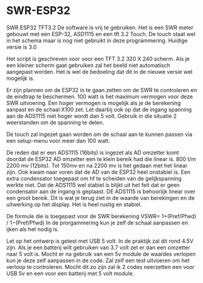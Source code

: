 # SWR-ESP32
SWR ESP32 TFT3.2
De software is vrij te gebruiken. Het is een SWR meter gebouwt met een ESP-32, ASD1115 en een tft 3.2 Touch. De touch staat wel in het schema maar is nog niet gebruikt in deze programmering. Huidige versie is 3.0

Het script is geschreven voor voor een TFT 3.2 320 X 240 scherm. Als je een kleiner scherm gaat gebruiken zal het beeld niet automatisch aangepast worden. Het is wel de bedoeling dat dit in de nieuwe versie wel mogelijk is.

Er zijn plannen om de ESP32 in te gaan zetten om de SWR te controleren en de eindtrap te beschermen. 100 watt is het maximum vermogen voor deze SWR uitvoering. Een hoger vermogen is mogelijk als je de berekening aanpast en de schaal X100 zet. Let daarbij ook op dat de ingang spanning aan de ADS1115 niet hoger wordt dan 5 volt. 
Gebruik in die situatie 2 weerstanden om de spanning te delen.

De touch zal ingezet gaan worden om de schaal aan te kunnen passen via een setup-menu voor meer dan 100 watt.

De reden dat er een ADS1115 (16bits) is ingezet als AD omzetter komt doordat de ESP32 AD omzetter een te klein bereik had die linear is. 800 t/m 2200 mv (12bits). Tot 150mv en na 2200 mv is het gedaan met het linear zijn. Ook kwam naar voren dat de AD van de ESP32 heel onstabiel is. Een extra condensator toegepast om hf te scheiden van de gelijkspanning werkte niet. Dat de ADS1115 wel stabiel is blijkt uit het feit dat er geen condensator aan de ingang is geplaast. DE ADS1115 is behoorlijk linear over een groot bereik. Dit is wat je terug ziet in de waarde van berekingen en de uitwerking op het display. Het is heel rustig en stabiel.

De formule die is toegepast voor de SWR berekening VSWR= 1+(Pref/Pfwd) /  1−(Pref/Pfwd)
In de prorgammering kun je zelf de schaal aanpassen en ijken als het nodig is.

Let op het ontwerp is getest met USB 5 volt. In de praktijk zal dit rond 4.5V zijn.  Als je een batterij wilt gebruiken van 3.7 volt zet er dan een omzetter naar 5 volt is. Mocht er na gebruik van een 5v module de waardes verlopen kun je deze zelf aanpassen in de code. 
Zal zelf een test uitvoeren om het verloop te controleren. Mocht dit zo zijn zal ik 2 codes neerzetten een voor USB 5v en een voor een batterij met 5 volt module. 
